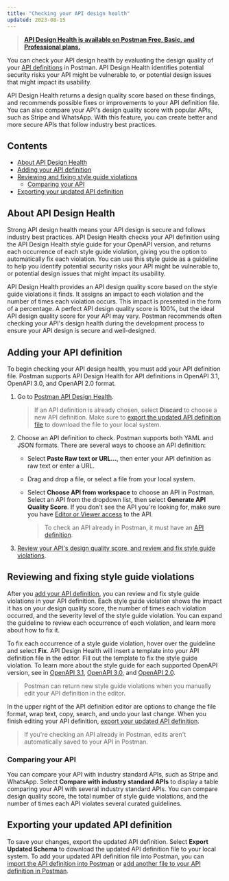 ```yaml
---
title: "Checking your API design health"
updated: 2023-08-15
---
```


> [**API Design Health is available on Postman Free, Basic, and Professional plans.**](https://www.postman.com/pricing)

You can check your API design health by evaluating the design quality of your [API definitions](/docs/designing-and-developing-your-api/developing-an-api/defining-an-api/) in Postman. API Design Health identifies potential security risks your API might be vulnerable to, or potential design issues that might impact its usability.

API Design Health returns a design quality score based on these findings, and recommends possible fixes or improvements to your API definition file. You can also compare your API's design quality score with popular APIs, such as Stripe and WhatsApp. With this feature, you can create better and more secure APIs that follow industry best practices.

<!-- screenshot: hero image -->

## Contents

* [About API Design Health](#about-api-design-health)
* [Adding your API definition](#adding-your-api-definition)
* [Reviewing and fixing style guide violations](#reviewing-and-fixing-style-guide-violations)
    * [Comparing your API](#comparing-your-api)
* [Exporting your updated API definition](#exporting-your-updated-api-definition)

## About API Design Health

Strong API design health means your API design is secure and follows industry best practices. API Design Health checks your API definition using the API Design Health style guide for your OpenAPI version, and returns each occurrence of each style guide violation, giving you the option to automatically fix each violation. You can use this style guide as a guideline to help you identify potential security risks your API might be vulnerable to, or potential design issues that might impact its usability.

API Design Health provides an API design quality score based on the style guide violations it finds. It assigns an impact to each violation and the number of times each violation occurs. This impact is presented in the form of a percentage. A perfect API design quality score is 100%, but the ideal API design quality score for your API may vary. Postman recommends often checking your API's design health during the development process to ensure your API design is secure and well-designed.

## Adding your API definition

To begin checking your API design health, you must add your API definition file. Postman supports API Design Health for API definitions in OpenAPI 3.1, OpenAPI 3.0, and OpenAPI 2.0 format.

1. Go to [Postman API Design Health](https://go.postman.co/api-health/).
    > If an API definition is already chosen, select **Discard** to choose a new API definition. Make sure to [export the updated API definition file](#exporting-your-updated-api-definition) to download the file to your local system.
1. Choose an API definition to check. Postman supports both YAML and JSON formats. There are several ways to choose an API definition:
    * Select **Paste Raw text or URL...**, then enter your API definition as raw text or enter a URL.
    * Drag and drop a file, or select a file from your local system.
    * Select **Choose API from workspace** to choose an API in Postman. Select an API from the dropdown list, then select **Generate API Quality Score**. If you don't see the API you're looking for, make sure you have [Editor or Viewer access](/docs/collaborating-in-postman/roles-and-permissions/#api-roles) to the API.

        > To check an API already in Postman, it must have an [API definition](/docs/designing-and-developing-your-api/developing-an-api/defining-an-api/).

    <!-- screenshot: adding screen -->

1. [Review your API's design quality score, and review and fix style guide violations](#reviewing-and-fixing-style-guide-violations).

## Reviewing and fixing style guide violations

After you [add your API definition](#adding-your-api-definition), you can review and fix style guide violations in your API definition. Each style guide violation shows the impact it has on your design quality score, the number of times each violation occurred, and the severity level of the style guide violation. You can expand the guideline to review each occurrence of each violation, and learn more about how to fix it.

To fix each occurrence of a style guide violation, hover over the guideline and select **Fix**. API Design Health will insert a template into your API definition file in the editor. Fill out the template to fix the style guide violation. To learn more about the style guide for each supported OpenAPI version, see in [OpenAPI 3.1](/docs/designing-and-developing-your-api/api-design-health/openapi-31-style-guide/), [OpenAPI 3.0](/docs/designing-and-developing-your-api/api-design-health/openapi-31-style-guide/), and [OpenAPI 2.0](/docs/designing-and-developing-your-api/api-design-health/openapi-31-style-guide/).

<!-- screenshot: select fix -->

> Postman can return new style guide violations when you manually edit your API definition in the editor.

In the upper right of the API definition editor are options to change the file format, wrap text, copy, search, and undo your last change. When you finish editing your API definition, [export your updated API definition](#exporting-your-updated-api-definition).

> If you're checking an API already in Postman, edits aren't automatically saved to your API in Postman.

### Comparing your API

You can compare your API with industry standard APIs, such as Stripe and WhatsApp. Select **Compare with industry standard APIs** to display a table comparing your API with several industry standard APIs. You can compare design quality score, the total number of style guide violations, and the number of times each API violates several curated guidelines.

<!-- screenshot: comparing screen -->

## Exporting your updated API definition

To save your changes, export the updated API definition. Select **Export Updated Schema** to download the updated API definition file to your local system. To add your updated API definition file into Postman, you can [import the API definition into Postman](/docs/designing-and-developing-your-api/importing-an-api/) or [add another file to your API definition in Postman](/docs/designing-and-developing-your-api/developing-an-api/defining-an-api/#adding-files-and-folders).

<!-- screenshot: exporting screen -->
